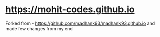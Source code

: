 # https://mohit-codes.github.io

Forked from - https://github.com/madhank93/madhank93.github.io and made few changes from my end
